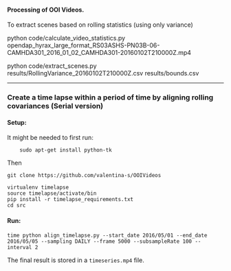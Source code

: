 #### Processing of OOI Videos.

To extract scenes based on rolling statistics (using only variance)

python code/calculate_video_statistics.py opendap_hyrax_large_format_RS03ASHS-PN03B-06-CAMHDA301_2016_01_02_CAMHDA301-20160102T210000Z.mp4

python code/extract_scenes.py results/RollingVariance_20160102T210000Z.csv results/bounds.csv

----
### Create a time lapse within a period of time by aligning rolling covariances (Serial version)

#### Setup:
It might be needed to first run:

```{bash}
    sudo apt-get install python-tk
```

Then
```{bash}
git clone https://github.com/valentina-s/OOIVideos

virtualenv timelapse
source timelapse/activate/bin
pip install -r timelapse_requirements.txt
cd src
```

#### Run:
```{bash}
time python align_timelapse.py --start_date 2016/05/01 --end_date 2016/05/05 --sampling DAILY --frame 5000 --subsampleRate 100 --interval 2
```

The final result is stored in a `timeseries.mp4` file.
